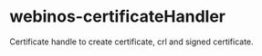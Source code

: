webinos-certificateHandler
==========================

Certificate handle to create certificate, crl and signed certificate.